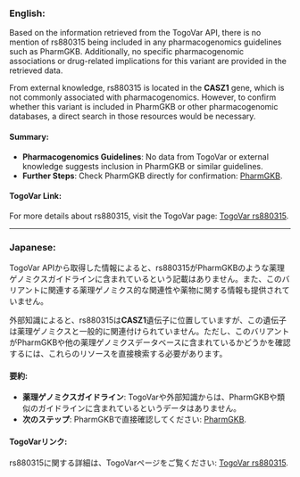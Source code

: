 ### English:
Based on the information retrieved from the TogoVar API, there is no mention of rs880315 being included in any pharmacogenomics guidelines such as PharmGKB. Additionally, no specific pharmacogenomic associations or drug-related implications for this variant are provided in the retrieved data.

From external knowledge, rs880315 is located in the **CASZ1** gene, which is not commonly associated with pharmacogenomics. However, to confirm whether this variant is included in PharmGKB or other pharmacogenomic databases, a direct search in those resources would be necessary.

#### Summary:
- **Pharmacogenomics Guidelines**: No data from TogoVar or external knowledge suggests inclusion in PharmGKB or similar guidelines.
- **Further Steps**: Check PharmGKB directly for confirmation: [PharmGKB](https://www.pharmgkb.org).

#### TogoVar Link:
For more details about rs880315, visit the TogoVar page: [TogoVar rs880315](https://togovar.org/variant/tgv344062).

---

### Japanese:
TogoVar APIから取得した情報によると、rs880315がPharmGKBのような薬理ゲノミクスガイドラインに含まれているという記載はありません。また、このバリアントに関連する薬理ゲノミクス的な関連性や薬物に関する情報も提供されていません。

外部知識によると、rs880315は**CASZ1**遺伝子に位置していますが、この遺伝子は薬理ゲノミクスと一般的に関連付けられていません。ただし、このバリアントがPharmGKBや他の薬理ゲノミクスデータベースに含まれているかどうかを確認するには、これらのリソースを直接検索する必要があります。

#### 要約:
- **薬理ゲノミクスガイドライン**: TogoVarや外部知識からは、PharmGKBや類似のガイドラインに含まれているというデータはありません。
- **次のステップ**: PharmGKBで直接確認してください: [PharmGKB](https://www.pharmgkb.org).

#### TogoVarリンク:
rs880315に関する詳細は、TogoVarページをご覧ください: [TogoVar rs880315](https://togovar.org/variant/tgv344062).